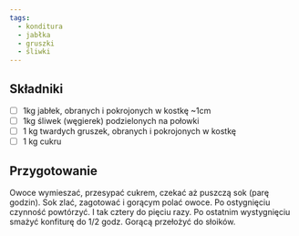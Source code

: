 ```yaml
---
tags:
  - konditura
  - jabłka
  - gruszki
  - śliwki
---
```

## Składniki

- [ ] 1kg jabłek, obranych i pokrojonych w kostkę ~1cm
- [ ] 1kg śliwek (węgierek) podzielonych na połowki
- [ ] 1 kg twardych gruszek, obranych i pokrojonych w kostkę
- [ ] 1 kg cukru

## Przygotowanie

Owoce wymieszać, przesypać cukrem, czekać aż puszczą sok (parę godzin). Sok zlać, zagotować i gorącym polać owoce. Po ostygnięciu czynność powtórzyć.
I tak cztery do pięciu razy. Po ostatnim wystygnięciu smażyć konfiturę do 1/2 godz. Gorącą przełożyć do słoików.
